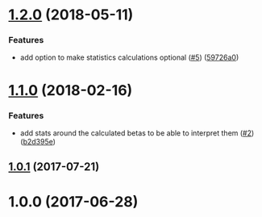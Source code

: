 <a name="1.2.0"></a>
# [1.2.0](https://github.com/mljs/regression-multivariate-linear/compare/v1.1.0...v1.2.0) (2018-05-11)


### Features

* add option to make statistics calculations optional ([#5](https://github.com/mljs/regression-multivariate-linear/issues/5)) ([59726a0](https://github.com/mljs/regression-multivariate-linear/commit/59726a0))



<a name="1.1.0"></a>
# [1.1.0](https://github.com/mljs/regression-multivariate-linear/compare/v1.0.1...v1.1.0) (2018-02-16)


### Features

* add stats around the calculated betas to be able to interpret them ([#2](https://github.com/mljs/regression-multivariate-linear/issues/2)) ([b2d395e](https://github.com/mljs/regression-multivariate-linear/commit/b2d395e))



<a name="1.0.1"></a>
## [1.0.1](https://github.com/mljs/regression-multivariate-linear/compare/v1.0.0...v1.0.1) (2017-07-21)



<a name="1.0.0"></a>
# 1.0.0 (2017-06-28)



